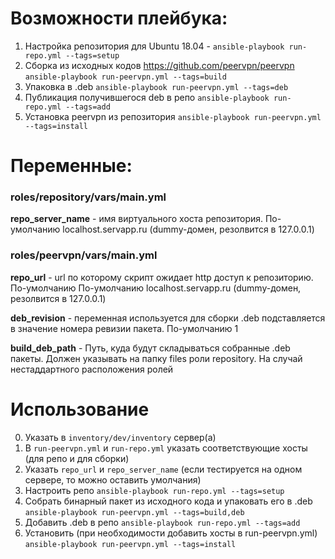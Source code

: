 # Возможности плейбука:
1. Настройка репозитория для Ubuntu 18.04 - `ansible-playbook run-repo.yml --tags=setup`
2. Сборка из исходных кодов https://github.com/peervpn/peervpn `ansible-playbook run-peervpn.yml --tags=build`
3. Упаковка в .deb `ansible-playbook run-peervpn.yml --tags=deb`
4. Публикация получившегося deb в репо `ansible-playbook run-repo.yml --tags=add`
5. Установка peervpn из репозитория `ansible-playbook run-peervpn.yml --tags=install`



# Переменные:
### roles/repository/vars/main.yml
**repo_server_name** - имя виртуального хоста репозитория. По-умолчанию localhost.servapp.ru (dummy-домен, резолвится в 127.0.0.1)



### roles/peervpn/vars/main.yml
**repo_url** - url по которому скрипт ожидает http доступ к репозиторию. По-умолчанию По-умолчанию localhost.servapp.ru (dummy-домен, резолвится в 127.0.0.1)

**deb_revision** - переменная используется для сборки .deb подставляется в значение номера ревизии пакета. По-умолчанию 1

**build_deb_path** - Путь, куда будут складываться собранные .deb пакеты. Должен указывать на папку files роли repository. На случай нестаддартного расположения ролей



# Использование
0. Указать в `inventory/dev/inventory` сервер(а)
1. В `run-peervpn.yml` и `run-repo.yml` указать соответствующие хосты (для репо и для сборки)
2. Указать  `repo_url` и `repo_server_name` (если тестируется на одном сервере, то можно оставить умолчания)
3. Настроить репо `ansible-playbook run-repo.yml --tags=setup`
4. Собрать бинарный пакет из исходного кода и упаковать его в .deb `ansible-playbook run-peervpn.yml --tags=build,deb`
5. Добавить .deb в репо `ansible-playbook run-repo.yml --tags=add`
6. Установить (при необходимости добавить хосты в run-peervpn.yml) `ansible-playbook run-peervpn.yml --tags=install`
